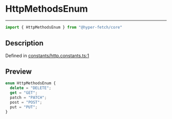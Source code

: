 

# HttpMethodsEnum

<div class="api-docs__separator" data-reactroot="">

---

</div><div class="api-docs__import" data-reactroot="">

```ts
import { HttpMethodsEnum } from "@hyper-fetch/core"
```

</div><div class="api-docs__section">

## Description

</div><div class="api-docs__description"><span class="api-docs__do-not-parse">



</span></div><p class="api-docs__definition">

Defined in [constants/http.constants.ts:1](https://github.com/BetterTyped/hyper-fetch/blob/a5ae46b5/packages/core/src/constants/http.constants.ts#L1)

</p><div class="api-docs__section">

## Preview

</div><div class="api-docs__preview enum">

```ts
enum HttpMethodsEnum {
  delete = "DELETE"; 
  get = "GET"; 
  patch = "PATCH"; 
  post = "POST"; 
  put = "PUT"; 
}
```

</div>